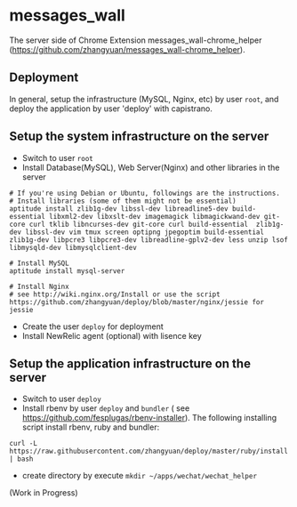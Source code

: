 messages\_wall
====================

The server side of Chrome Extension messages_wall-chrome\_helper (<https://github.com/zhangyuan/messages_wall-chrome_helper>).

## Deployment

In general, setup the infrastructure (MySQL, Nginx, etc) by user `root`, and deploy the application by user 'deploy' with capistrano.

## Setup the system infrastructure on the server
* Switch to user `root`
* Install Database(MySQL), Web Server(Nginx) and other libraries in the server
```
# If you're using Debian or Ubuntu, followings are the instructions.
# Install libraries (some of them might not be essential)
aptitude install zlib1g-dev libssl-dev libreadline5-dev build-essential libxml2-dev libxslt-dev imagemagick libmagickwand-dev git-core curl tklib libncurses-dev git-core curl build-essential  zlib1g-dev libssl-dev vim tmux screen optipng jpegoptim build-essential zlib1g-dev libpcre3 libpcre3-dev libreadline-gplv2-dev less unzip lsof  libmysqld-dev libmysqlclient-dev

# Install MySQL
aptitude install mysql-server

# Install Nginx
# see http://wiki.nginx.org/Install or use the script https://github.com/zhangyuan/deploy/blob/master/nginx/jessie for jessie
```
* Create the user `deploy` for deployment
* Install NewRelic agent (optional) with lisence key
 
## Setup the application infrastructure on the server
* Switch to user `deploy`
* Install rbenv by user `deploy` and `bundler` ( see https://github.com/fesplugas/rbenv-installer). The following installing script install rbenv, ruby and bundler:
```
curl -L https://raw.githubusercontent.com/zhangyuan/deploy/master/ruby/install | bash
```
* create directory by execute `mkdir ~/apps/wechat/wechat_helper`
 

(Work in Progress)
